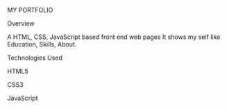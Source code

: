 MY PORTFOLIO

Overview

A HTML, CSS, JavaScript based front end web pages 
It shows my self like Education, Skills, About.

Technologies Used

HTML5

CSS3

JavaScript
